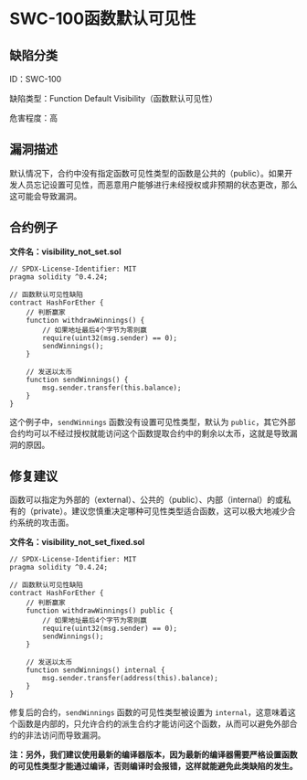 # SWC-100函数默认可见性

## 缺陷分类

ID：SWC-100

缺陷类型：Function Default Visibility（函数默认可见性）

危害程度：高

## 漏洞描述

默认情况下，合约中没有指定函数可见性类型的函数是公共的（public）。如果开发人员忘记设置可见性，而恶意用户能够进行未经授权或非预期的状态更改，那么这可能会导致漏洞。

## 合约例子

**文件名：visibility_not_set.sol**

```
// SPDX-License-Identifier: MIT
pragma solidity ^0.4.24;

// 函数默认可见性缺陷
contract HashForEther {
    // 判断赢家
    function withdrawWinnings() {
        // 如果地址最后4个字节为零则赢
        require(uint32(msg.sender) == 0);
        sendWinnings();
    }

    // 发送以太币
    function sendWinnings() {
        msg.sender.transfer(this.balance);
    }
}
```

这个例子中，`sendWinnings` 函数没有设置可见性类型，默认为 `public`，其它外部合约均可以不经过授权就能访问这个函数提取合约中的剩余以太币，这就是导致漏洞的原因。

## 修复建议

函数可以指定为外部的（external）、公共的（public）、内部（internal）的或私有的（private）。建议您慎重决定哪种可见性类型适合函数，这可以极大地减少合约系统的攻击面。

**文件名：visibility_not_set_fixed.sol**

```
// SPDX-License-Identifier: MIT
pragma solidity ^0.4.24;

// 函数默认可见性缺陷
contract HashForEther {
    // 判断赢家
    function withdrawWinnings() public {
        // 如果地址最后4个字节为零则赢
        require(uint32(msg.sender) == 0);
        sendWinnings();
    }

    // 发送以太币
    function sendWinnings() internal {
        msg.sender.transfer(address(this).balance);
    }
}
```

修复后的合约，`sendWinnings` 函数的可见性类型被设置为 `internal`，这意味着这个函数是内部的，只允许合约的派生合约才能访问这个函数，从而可以避免外部合约的非法访问而导致漏洞。

**注：另外，我们建议使用最新的编译器版本，因为最新的编译器需要严格设置函数的可见性类型才能通过编译，否则编译时会报错，这样就能避免此类缺陷的发生。**

